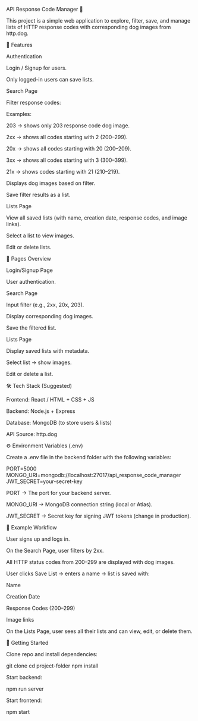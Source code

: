 API Response Code Manager 🐶

This project is a simple web application to explore, filter, save, and manage lists of HTTP response codes with corresponding dog images from http.dog.

📌 Features

Authentication

Login / Signup for users.

Only logged-in users can save lists.

Search Page

Filter response codes:

Examples:

203 → shows only 203 response code dog image.

2xx → shows all codes starting with 2 (200–299).

20x → shows all codes starting with 20 (200–209).

3xx → shows all codes starting with 3 (300–399).

21x → shows codes starting with 21 (210–219).

Displays dog images based on filter.

Save filter results as a list.

Lists Page

View all saved lists (with name, creation date, response codes, and image links).

Select a list to view images.

Edit or delete lists.

📂 Pages Overview

Login/Signup Page

User authentication.

Search Page

Input filter (e.g., 2xx, 20x, 203).

Display corresponding dog images.

Save the filtered list.

Lists Page

Display saved lists with metadata.

Select list → show images.

Edit or delete a list.

🛠️ Tech Stack (Suggested)

Frontend: React / HTML + CSS + JS

Backend: Node.js + Express

Database: MongoDB (to store users & lists)

API Source: http.dog

⚙️ Environment Variables (.env)

Create a .env file in the backend folder with the following variables:

PORT=5000
MONGO_URI=mongodb://localhost:27017/api_response_code_manager
JWT_SECRET=your-secret-key


PORT → The port for your backend server.

MONGO_URI → MongoDB connection string (local or Atlas).

JWT_SECRET → Secret key for signing JWT tokens (change in production).

📖 Example Workflow

User signs up and logs in.

On the Search Page, user filters by 2xx.

All HTTP status codes from 200–299 are displayed with dog images.

User clicks Save List → enters a name → list is saved with:

Name

Creation Date

Response Codes (200–299)

Image links

On the Lists Page, user sees all their lists and can view, edit, or delete them.

🚀 Getting Started

Clone repo and install dependencies:

git clone <repo-url>
cd project-folder
npm install


Start backend:

npm run server


Start frontend:

npm start
